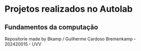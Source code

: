 # Projetos realizados no Autolab
## Fundamentos da computação

<p>Repositorie made by Bkamp / Guilherme Cardoso Bremenkamp  - 202420015 - UVV</p>